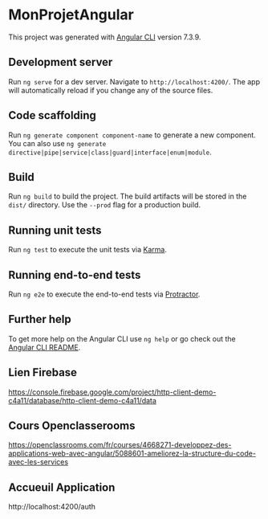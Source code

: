 # MonProjetAngular

This project was generated with [Angular CLI](https://github.com/angular/angular-cli) version 7.3.9.

## Development server

Run `ng serve` for a dev server. Navigate to `http://localhost:4200/`. The app will automatically reload if you change any of the source files.

## Code scaffolding

Run `ng generate component component-name` to generate a new component. You can also use `ng generate directive|pipe|service|class|guard|interface|enum|module`.

## Build

Run `ng build` to build the project. The build artifacts will be stored in the `dist/` directory. Use the `--prod` flag for a production build.

## Running unit tests

Run `ng test` to execute the unit tests via [Karma](https://karma-runner.github.io).

## Running end-to-end tests

Run `ng e2e` to execute the end-to-end tests via [Protractor](http://www.protractortest.org/).

## Further help

To get more help on the Angular CLI use `ng help` or go check out the [Angular CLI README](https://github.com/angular/angular-cli/blob/master/README.md).

## Lien Firebase

https://console.firebase.google.com/project/http-client-demo-c4a11/database/http-client-demo-c4a11/data

## Cours Openclasserooms

https://openclassrooms.com/fr/courses/4668271-developpez-des-applications-web-avec-angular/5088601-ameliorez-la-structure-du-code-avec-les-services

## Accueuil Application 

http://localhost:4200/auth

